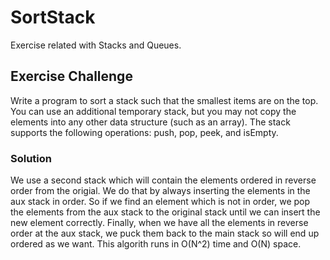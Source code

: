 # SortStack
Exercise related with Stacks and Queues.

## Exercise Challenge
Write a program to sort a stack such that the smallest items are on the top.
You can use an additional temporary stack, but you may not copy the elements into any other data structure (such as an array).
The stack supports the following operations: push, pop, peek, and isEmpty.

### Solution
We use a second stack which will contain the elements ordered in reverse order from the origial.
We do that by always inserting the elements in the aux stack in order. So if we find an element which is not in order, we pop the elements from the aux stack to the original stack until we can insert the new element correctly.
Finally, when we have all the elements in reverse order at the aux stack, we puck them back to the main stack so will end up ordered as we want.
This algorith runs in O(N^2) time and O(N) space.